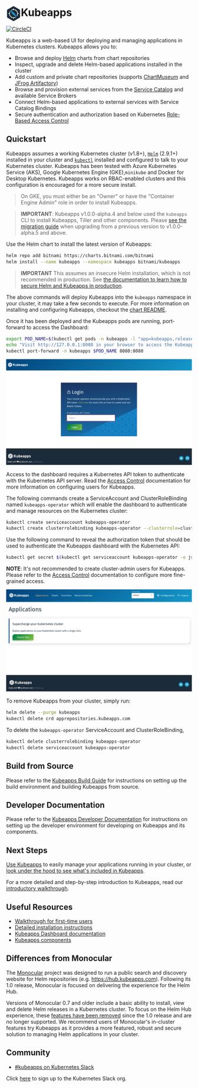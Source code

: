 # <img src="./docs/img/logo.png" width="40" align="left"> Kubeapps

[![CircleCI](https://circleci.com/gh/kubeapps/kubeapps/tree/master.svg?style=svg)](https://circleci.com/gh/kubeapps/kubeapps/tree/master)

Kubeapps is a web-based UI for deploying and managing applications in Kubernetes clusters. Kubeapps allows you to:

- Browse and deploy [Helm](https://github.com/helm/helm) charts from chart repositories
- Inspect, upgrade and delete Helm-based applications installed in the cluster
- Add custom and private chart repositories (supports [ChartMuseum](https://github.com/helm/chartmuseum) and [JFrog Artifactory](https://www.jfrog.com/confluence/display/RTF/Helm+Chart+Repositories))
- Browse and provision external services from the [Service Catalog](https://github.com/kubernetes-incubator/service-catalog) and available Service Brokers
- Connect Helm-based applications to external services with Service Catalog Bindings
- Secure authentication and authorization based on Kubernetes [Role-Based Access Control](docs/user/access-control.md)

## Quickstart

Kubeapps assumes a working Kubernetes cluster (v1.8+), [`Helm`](https://helm.sh/) (2.9.1+) installed in your cluster and [`kubectl`](https://kubernetes.io/docs/tasks/tools/install-kubectl/) installed and configured to talk to your Kubernetes cluster. Kubeapps has been tested with Azure Kubernetes Service (AKS), Google Kubernetes Engine (GKE),`minikube` and Docker for Desktop Kubernetes. Kubeapps works on RBAC-enabled clusters and this configuration is encouraged for a more secure install.

> On GKE, you must either be an "Owner" or have the "Container Engine Admin" role in order to install Kubeapps.

> **IMPORTANT**: Kubeapps v1.0.0-alpha.4 and below used the `kubeapps` CLI to install Kubeapps, Tiller and other components. Please [see the migration guide](docs/user/migrating-to-v1.0.0-alpha.5.md) when upgrading from a previous version to v1.0.0-alpha.5 and above.

Use the Helm chart to install the latest version of Kubeapps:

```bash
helm repo add bitnami https://charts.bitnami.com/bitnami
helm install --name kubeapps --namespace kubeapps bitnami/kubeapps
```

> **IMPORTANT** This assumes an insecure Helm installation, which is not recommended in production. See [the documentation to learn how to secure Helm and Kubeapps in production](docs/user/securing-kubeapps.md).

The above commands will deploy Kubeapps into the `kubeapps` namespace in your cluster, it may take a few seconds to execute. For more information on installing and configuring Kubeapps, checkout the [chart README](chart/kubeapps/README.md).

Once it has been deployed and the Kubeapps pods are running, port-forward to access the Dashboard:

```bash
export POD_NAME=$(kubectl get pods -n kubeapps -l "app=kubeapps,release=kubeapps" -o jsonpath="{.items[0].metadata.name}")
echo "Visit http://127.0.0.1:8080 in your browser to access the Kubeapps Dashboard"
kubectl port-forward -n kubeapps $POD_NAME 8080:8080
```

![Dashboard login page](docs/img/dashboard-login.png)

Access to the dashboard requires a Kubernetes API token to authenticate with the Kubernetes API server. Read the [Access Control](docs/user/access-control.md) documentation for more information on configuring users for Kubeapps.

The following commands create a ServiceAccount and ClusterRoleBinding named `kubeapps-operator` which will enable the dashboard to authenticate and manage resources on the Kubernetes cluster:

```bash
kubectl create serviceaccount kubeapps-operator
kubectl create clusterrolebinding kubeapps-operator --clusterrole=cluster-admin --serviceaccount=default:kubeapps-operator
```

Use the following command to reveal the authorization token that should be used to authenticate the Kubeapps dashboard with the Kubernetes API:

```bash
kubectl get secret $(kubectl get serviceaccount kubeapps-operator -o jsonpath='{.secrets[].name}') -o jsonpath='{.data.token}' | base64 --decode
```

**NOTE**: It's not recommended to create cluster-admin users for Kubeapps. Please refer to the [Access Control](docs/user/access-control.md) documentation to configure more fine-grained access.

![Dashboard main page](docs/img/dashboard-home.png)

To remove Kubeapps from your cluster, simply run:

```bash
helm delete --purge kubeapps
kubectl delete crd apprepositories.kubeapps.com
```

To delete the `kubeapps-operator` ServiceAccount and ClusterRoleBinding,

```bash
kubectl delete clusterrolebinding kubeapps-operator
kubectl delete serviceaccount kubeapps-operator
```

## Build from Source

Please refer to the [Kubeapps Build Guide](docs/developer/build.md) for instructions on setting up the build environment and building Kubeapps from source.

## Developer Documentation

Please refer to the [Kubeapps Developer Documentation](docs/developer/README.md) for instructions on setting up the developer environment for developing on Kubeapps and its components.

## Next Steps

[Use Kubeapps](docs/user/dashboard.md) to easily manage your applications running in your cluster, or [look under the hood to see what's included in Kubeapps](docs/architecture/overview.md).


For a more detailed and step-by-step introduction to Kubeapps, read our [introductory walkthrough](docs/user/getting-started.md).

## Useful Resources

* [Walkthrough for first-time users](docs/user/getting-started.md)
* [Detailed installation instructions](chart/kubeapps/README.md)
* [Kubeapps Dashboard documentation](docs/user/dashboard.md)
* [Kubeapps components](docs/architecture/overview.md)

## Differences from Monocular

The [Monocular](https://github.com/helm/monocular) project was designed to run a public search and discovery website for Helm repositories (e.g. https://hub.kubeapps.com). Following its 1.0 release, Monocular is focused on delivering the experience for the Helm Hub.

Versions of Monocular 0.7 and older include a basic ability to install, view and delete Helm releases in a Kubernetes cluster. To focus on the Helm Hub experience, these [features have been removed](https://github.com/helm/monocular#looking-for-an-in-cluster-application-management-ui) since the 1.0 release and are no longer supported. We recommend users of Monocular's in-cluster features try Kubeapps as it provides a more featured, robust and secure solution to managing Helm applications in your cluster.

## Community

* [#kubeapps on Kubernetes Slack](https://kubernetes.slack.com/messages/kubeapps)

Click [here](http://slack.k8s.io) to sign up to the Kubernetes Slack org.
